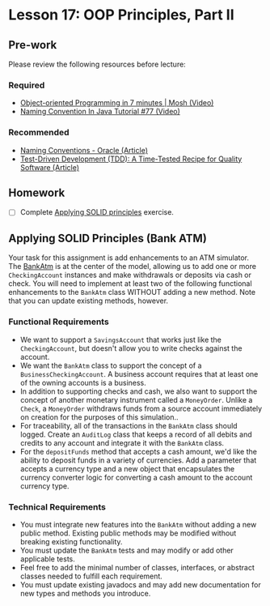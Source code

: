 # Lesson 17: OOP Principles, Part II

## Pre-work

Please review the following resources before lecture:

### Required

* [Object-oriented Programming in 7 minutes | Mosh (Video)](https://www.youtube.com/watch?v=pTB0EiLXUC8)
* [Naming Convention In Java Tutorial #77 (Video)](https://www.youtube.com/watch?v=QazDDPtSulY)

### Recommended

* [Naming Conventions - Oracle (Article)](https://www.oracle.com/java/technologies/javase/codeconventions-namingconventions.html)
* [Test-Driven Development (TDD): A Time-Tested Recipe for Quality Software (Article)](https://semaphoreci.com/blog/test-driven-development)

## Homework

- [ ] Complete [Applying SOLID principles](#applying-solid-principles-bank-atm) exercise.

## Applying SOLID Principles (Bank ATM)

Your task for this assignment is add enhancements to an ATM simulator. The [BankAtm][bankatm-file] is at the center of the model, allowing us to add one or more `CheckingAccount` instances and make withdrawals or deposits via cash or check. You will need to implement at least two of the following functional enhancements to the `BankAtm` class WITHOUT adding a new method. Note that you can update existing methods, however.

### Functional Requirements

* We want to support a `SavingsAccount` that works just like the `CheckingAccount`, but doesn't allow you to write checks against the account.
* We want the `BankAtm` class to support the concept of a `BusinessCheckingAccount`. A business account requires that at least one of the owning accounts is a business.
* In addition to supporting checks and cash, we also want to support the concept of another monetary instrument called a `MoneyOrder`. Unlike a `Check`, a `MoneyOrder` withdraws funds from a source account immediately on creation for the purposes of this simulation..
* For traceability, all of the transactions in the `BankAtm` class should logged. Create an `AuditLog` class that keeps a record of all debits and credits to any account and integrate it with the `BankAtm` class. 
* For the `depositFunds` method that accepts a cash amount, we'd like the ability to deposit funds in a variety of currencies. Add a parameter that accepts a currency type and a new object that encapsulates the currency converter logic for converting a cash amount to the account currency type.

### Technical Requirements

* You must integrate new features into the `BankAtm` without adding a new public method. Existing public methods may be modified without breaking existing functionality.
* You must update the `BankAtm` tests and may modify or add other applicable tests.
* Feel free to add the minimal number of classes, interfaces, or abstract classes needed to fulfill each requirement.
* You must update existing javadocs and may add new documentation for new types and methods you introduce.

[bank-folder]: ./bank/
[bankatm-file]: ./bank/bank_app/src/main/java/com/codedifferently/lesson17/bank/BankAtm.java